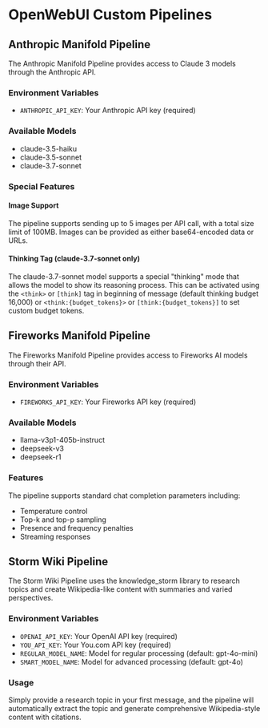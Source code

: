 # OpenWebUI Custom Pipelines

## Anthropic Manifold Pipeline

The Anthropic Manifold Pipeline provides access to Claude 3 models through the Anthropic API.

### Environment Variables

- `ANTHROPIC_API_KEY`: Your Anthropic API key (required)

### Available Models

- claude-3.5-haiku
- claude-3.5-sonnet  
- claude-3.7-sonnet

### Special Features

#### Image Support

The pipeline supports sending up to 5 images per API call, with a total size limit of 100MB. Images can be provided as either base64-encoded data or URLs.

#### Thinking Tag (claude-3.7-sonnet only)

The claude-3.7-sonnet model supports a special "thinking" mode that allows the model to show its reasoning process. This can be activated using the `<think>` or `[think]` tag in beginning of message (default thinking budget 16,000) or `<think:{budget_tokens}>` or `[think:{budget_tokens}]` to set custom budget tokens.

## Fireworks Manifold Pipeline

The Fireworks Manifold Pipeline provides access to Fireworks AI models through their API.

### Environment Variables

- `FIREWORKS_API_KEY`: Your Fireworks API key (required)

### Available Models

- llama-v3p1-405b-instruct
- deepseek-v3
- deepseek-r1

### Features

The pipeline supports standard chat completion parameters including:
- Temperature control
- Top-k and top-p sampling
- Presence and frequency penalties
- Streaming responses

## Storm Wiki Pipeline

The Storm Wiki Pipeline uses the knowledge_storm library to research topics and create Wikipedia-like content with summaries and varied perspectives.

### Environment Variables

- `OPENAI_API_KEY`: Your OpenAI API key (required)
- `YOU_API_KEY`: Your You.com API key (required)
- `REGULAR_MODEL_NAME`: Model for regular processing (default: gpt-4o-mini)
- `SMART_MODEL_NAME`: Model for advanced processing (default: gpt-4o)

### Usage

Simply provide a research topic in your first message, and the pipeline will automatically extract the topic and generate comprehensive Wikipedia-style content with citations.
